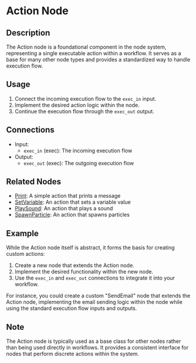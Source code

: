 # Action Node

## Description
The Action node is a foundational component in the node system, representing a single executable action within a workflow. It serves as a base for many other node types and provides a standardized way to handle execution flow.

## Usage
1. Connect the incoming execution flow to the `exec_in` input.
2. Implement the desired action logic within the node.
3. Continue the execution flow through the `exec_out` output.

## Connections
- Input:
    - `exec_in` (exec): The incoming execution flow
- Output:
    - `exec_out` (exec): The outgoing execution flow

## Related Nodes
- [Print](print-node.md): A simple action that prints a message
- [SetVariable](set-variable-node.md): An action that sets a variable value
- [PlaySound](play-sound-node.md): An action that plays a sound
- [SpawnParticle](spawn-particle-node.md): An action that spawns particles

## Example
While the Action node itself is abstract, it forms the basis for creating custom actions:

1. Create a new node that extends the Action node.
2. Implement the desired functionality within the new node.
3. Use the `exec_in` and `exec_out` connections to integrate it into your workflow.

For instance, you could create a custom "SendEmail" node that extends the Action node, implementing the email sending logic within the node while using the standard execution flow inputs and outputs.

## Note
The Action node is typically used as a base class for other nodes rather than being used directly in workflows. It provides a consistent interface for nodes that perform discrete actions within the system.